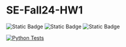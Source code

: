 # SE-Fall24-HW1

![Static Badge](https://img.shields.io/badge/language-python-green) ![Static Badge](https://img.shields.io/badge/license-MIT-blue) ![Static Badge](https://img.shields.io/badge/platform-linux-red)

[![Python Tests](https://github.com/ncsu-se/SE-Fall24-HW1/actions/workflows/workflow.yml/badge.svg)](https://github.com/ncsu-se/SE-Fall24-HW1/actions/workflows/workflow.yml)
